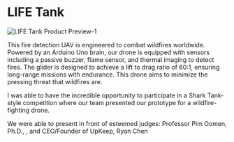# LIFE Tank

![LIFE Tank Product Preview-1](https://github.com/anmassoumi/LIFETank/assets/161991714/c6485a48-92e1-47ef-93d6-a736abdfe89a)

This fire detection UAV is engineered to combat wildfires worldwide. Powered by an Arduino Uno brain, our drone is equipped with sensors including a passive buzzer, flame sensor, and thermal imaging to detect fires. The glider is designed to achieve a lift to drag ratio of 60:1, ensuring long-range missions with endurance. This drone aims to minimize the pressing threat that wildfires are.

I was able to have the incredible opportunity to participate in a Shark Tank-style competition where our team presented our prototype for a wildfire-fighting drone. 

We were able to present in front of esteemed judges: Professor Pim Oomen, Ph.D., , and CEO/Founder of UpKeep, Ryan Chen

